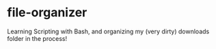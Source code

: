 # file-organizer
Learning Scripting with Bash, and organizing my (very dirty) downloads folder in the process!
